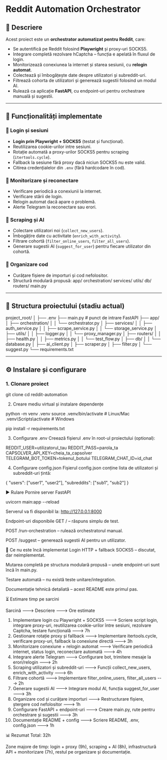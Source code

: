 # Reddit Automation Orchestrator

## 📌 Descriere
Acest proiect este un **orchestrator automatizat pentru Reddit**, care:
- Se autentifică pe Reddit folosind **Playwright** și proxy-uri SOCKS5.
- Integrare completă rezolvare hCaptcha – funcția e apelată în fluxul de login.
- Monitorizează conexiunea la internet și starea sesiunii, cu **relogin automat**.
- Colectează și îmbogățește date despre utilizatori și subreddit-uri.
- Filtrează cohorta de utilizatori și generează sugestii folosind un modul AI.
- Rulează ca aplicație **FastAPI**, cu endpoint-uri pentru orchestrare manuală și sugestii.

---

## 🚀 Funcționalități implementate

### 🔹 Login și sesiuni
- **Login prin Playwright + SOCKS5** (testat și funcțional).
- Reutilizarea cookie-urilor intre sesiuni.
- Rotație automată a proxy-urilor SOCKS5 pentru scraping (`itertools.cycle`).
- Fallback la sesiune fără proxy dacă niciun SOCKS5 nu este valid.
- Citirea credențialelor din `.env` (fără hardcodare în cod).

### 🔹 Monitorizare și reconectare
- Verificare periodică a conexiunii la internet.
- Verificare stării de login.
- Relogin automat dacă apare o problemă.
- Alerte Telegram la reconectare sau erori.

### 🔹 Scraping și AI
- Colectare utilizatori noi (`collect_new_users`).
- Îmbogățire date cu activitate (`enrich_with_activity`).
- Filtrare cohortă (`filter_online_users`, `filter_all_users`).
- Generare sugestii AI (`suggest_for_user`) pentru fiecare utilizator din cohortă.

### 🔹 Organizare cod
- Curățare fișiere de importuri și cod nefolositor.
- Structură modulară propusă:
app/
orchestration/
services/
utils/
db/
routers/
main.py

---

## 📂 Structura proiectului (stadiu actual)

project_root/ 
│ ├── .env 
├── main.py # punct de intrare FastAPI 
├── app/ 
│ ├── orchestration/ 
│ │ └── orchestrator.py 
│ ├── services/ 
│ │ ├── auth_service.py 
│ │ ├── scrape_service.py 
│ │ └── storage_service.py 
│ ├── utils/ 
│ │ ├── logger.py 
│ │ └── proxy_manager.py 
│ ├── routers/ 
│ │ ├── health.py 
│ │ ├── metrics.py 
│ │ └── test_flow.py 
│ ├── db/ 
│ │ └── database.py 
│ ├── ai_client.py 
│ ├── scraper.py 
│ ├── filter.py 
│ └── suggest.py 
└── requirements.txt


---

## ⚙️ Instalare și configurare

### 1. Clonare proiect

git clone <repo-url>
cd reddit-automation

2. Creare mediu virtual și instalare dependențe

python -m venv .venv
source .venv/bin/activate   # Linux/Mac
.venv\Scripts\activate      # Windows

pip install -r requirements.txt

3. Configurare .env
Creează fișierul .env în root-ul proiectului (optional):

REDDIT_USER=utilizatorul_tau
REDDIT_PASS=parola_ta
CAPSOLVER_API_KEY=cheia_ta_capsolver
TELEGRAM_BOT_TOKEN=tokenul_botului
TELEGRAM_CHAT_ID=id_chat

4. Configurare config.json
Fișierul config.json conține lista de utilizatori și subreddit-uri țintă:

{
  "users": ["user1", "user2"],
  "subreddits": ["sub1", "sub2"]
}

▶️ Rulare
Pornire server FastAPI

uvicorn main:app --reload

Serverul va fi disponibil la: http://127.0.0.1:8000

Endpoint-uri disponibile
GET / – răspuns simplu de test.

POST /run-orchestration – rulează orchestratorul manual.

POST /suggest – generează sugestii AI pentru un utilizator.

📌 Ce nu este încă implementat
Login HTTP + fallback SOCKS5 – discutat, dar neimplementat.

Mutarea completă pe structura modulară propusă – unele endpoint-uri sunt încă în main.py.

Testare automată – nu există teste unitare/integration.

Documentație tehnică detaliată – acest README este primul pas.


⏳ Estimare timp pe sarcini

Sarcină ---> Descriere ---> Ore estimate
1. Implementare login cu Playwright + SOCKS5 ---> Scriere script login, integrare proxy-uri, reutilizarea cookie-urilor între sesiuni, rezolvare Captcha, testare funcțională ---> 7h
2. Gestionare rotație proxy și fallback ---> Implementare itertools.cycle, verificare proxy-uri, fallback la conexiune directă ---> 3h
3. Monitorizare conexiune + relogin automat ---> Verificare periodică internet, status login, reconectare automată ---> 4h
4. Integrare alerte Telegram ---> Configurare bot, trimitere mesaje la erori/relogin ---> 2h
5. Scraping utilizatori și subreddit-uri ---> Funcții collect_new_users, enrich_with_activity ---> 6h
6. Filtrare cohortă ---> Implementare filter_online_users, filter_all_users ---> 2h
7. Generare sugestii AI ---> Integrare modul AI, funcția suggest_for_user ---> 3h
8. Organizare cod și curățare importuri ---> Restructurare fișiere, ștergere cod nefolositor ---> 1h
9. Configurare FastAPI + endpoint-uri ---> Creare main.py, rute pentru orchestrare și sugestii ---> 3h
10. Documentație README + config ---> Scriere README, .env, config.json ---> 1h

📊 Rezumat
Total: 32h

Zone majore de timp: login + proxy (9h), scraping + AI (8h), infrastructură API + monitorizare (7h), restul pe organizare și documentație.